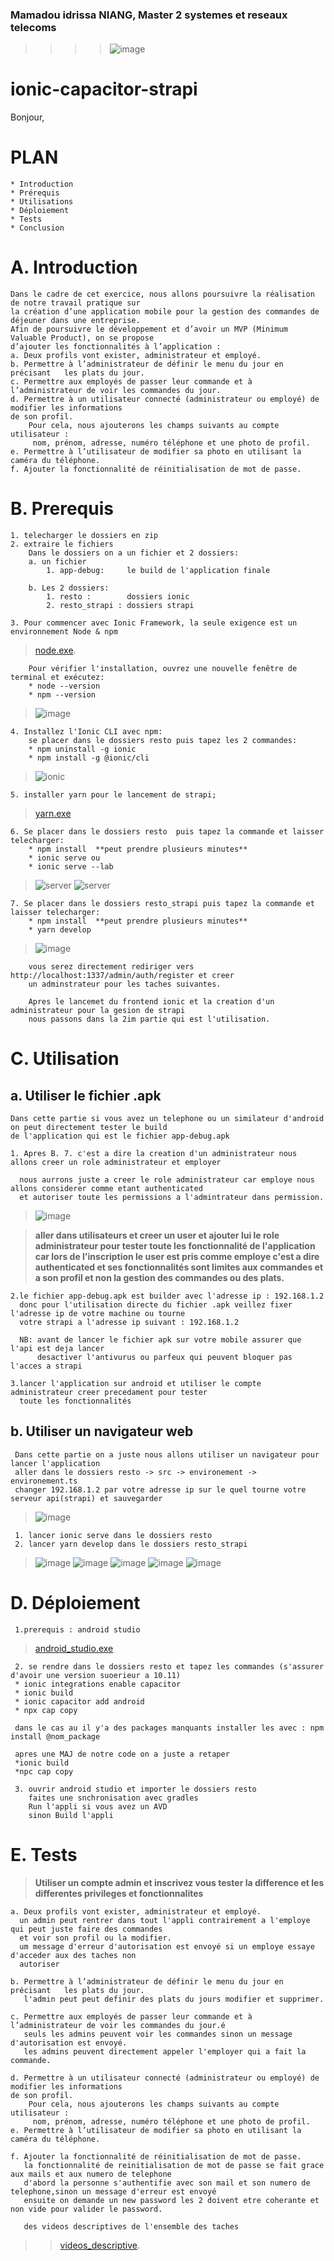 ### Mamadou idrissa NIANG, Master 2 systemes et reseaux telecoms
> > >   > ![image](/img/fin.PNG)
# ionic-capacitor-strapi 
 Bonjour,

    
# PLAN

    * Introduction
    * Prérequis
    * Utilisations
    * Déploiement
    * Tests
    * Conclusion

# A. Introduction
    Dans le cadre de cet exercice, nous allons poursuivre la réalisation de notre travail pratique sur 
    la création d’une application mobile pour la gestion des commandes de déjeuner dans une entreprise.
    Afin de poursuivre le développement et d’avoir un MVP (Minimum Valuable Product), on se propose 
    d’ajouter les fonctionnalités à l’application :
    a. Deux profils vont exister, administrateur et employé.
    b. Permettre à l’administrateur de définir le menu du jour en précisant   les plats du jour.
    c. Permettre aux employés de passer leur commande et à l’administrateur de voir les commandes du jour.
    d. Permettre à un utilisateur connecté (administrateur ou employé) de modifier les informations 
    de son profil. 
        Pour cela, nous ajouterons les champs suivants au compte utilisateur :
         nom, prénom, adresse, numéro téléphone et une photo de profil.
    e. Permettre à l’utilisateur de modifier sa photo en utilisant la caméra du téléphone.
    f. Ajouter la fonctionnalité de réinitialisation de mot de passe.

# B. Prerequis
    
    1. telecharger le dossiers en zip
    2. extraire le fichiers 
        Dans le dossiers on a un fichier et 2 dossiers:
        a. un fichier
            1. app-debug:     le build de l'application finale
  
        b. Les 2 dossiers:
            1. resto :        dossiers ionic
            2. resto_strapi : dossiers strapi

    3. Pour commencer avec Ionic Framework, la seule exigence est un environnement Node & npm
   > [node.exe](https://nodejs.org/en/).
        
        Pour vérifier l'installation, ouvrez une nouvelle fenêtre de terminal et exécutez:
        * node --version
        * npm --version
   > ![image](/img/vv.PNG)

    4. Installez l'Ionic CLI avec npm:
        se placer dans le dossiers resto puis tapez les 2 commandes:
        * npm uninstall -g ionic
        * npm install -g @ionic/cli
  > ![ionic](/img/io.PNG)
  
    5. installer yarn pour le lancement de strapi;
  > [yarn.exe](https://classic.yarnpkg.com/latest.msi)
  
    6. Se placer dans le dossiers resto  puis tapez la commande et laisser telecharger:
        * npm install  **peut prendre plusieurs minutes**
        * ionic serve ou 
        * ionic serve --lab
   > ![server](/img/s.PNG) 
   > ![server](/img/ss.PNG)
        
    7. Se placer dans le dossiers resto_strapi puis tapez la commande et laisser telecharger:
        * npm install  **peut prendre plusieurs minutes**
        * yarn develop
  > ![image](/img/yarn.PNG)
        
        vous serez directement rediriger vers http://localhost:1337/admin/auth/register et creer 
        un adminstrateur pour les taches suivantes.

        Apres le lancemet du frontend ionic et la creation d'un administrateur pour la gesion de strapi
        nous passons dans la 2im partie qui est l'utilisation.
        
# C. Utilisation 
  ## a. Utiliser le fichier .apk
    Dans cette partie si vous avez un telephone ou un similateur d'android on peut directement tester le build
    de l'application qui est le fichier app-debug.apk
    
    1. Apres B. 7. c'est a dire la creation d'un administrateur nous allons creer un role administrateur et employer
      
      nous aurrons juste a creer le role administrateur car employe nous allons considerer comme etant authenticated
      et autoriser toute les permissions a l'admintrateur dans permission.
 > ![image](/img/ad.PNG)    
 
> **aller dans utilisateurs et creer un user et ajouter lui le role administrateur pour tester
     toute les fonctionnalité
     de l'application car lors de l'inscription le user est pris comme employe c'est a dire authenticated 
     et ses fonctionnalités sont limites aux commandes et a son profil et non la gestion des commandes ou
     des plats.**
     
    2.le fichier app-debug.apk est builder avec l'adresse ip : 192.168.1.2
      donc pour l'utilisation directe du fichier .apk veillez fixer l'adresse ip de votre machine ou tourne
      votre strapi a l'adresse ip suivant : 192.168.1.2
      
      NB: avant de lancer le fichier apk sur votre mobile assurer que l'api est deja lancer
          desactiver l'antivurus ou parfeux qui peuvent bloquer pas l'acces a strapi
          
    3.lancer l'application sur android et utiliser le compte administrateur creer precedament pour tester
      toute les fonctionnalités
      
  ## b. Utiliser un navigateur web
     Dans cette partie on a juste nous allons utiliser un navigateur pour lancer l'application
     aller dans le dossiers resto -> src -> environement -> environement.ts
     changer 192.168.1.2 par votre adresse ip sur le quel tourne votre serveur api(strapi) et sauvegarder
> ![image](/img/adr.PNG ) 

     1. lancer ionic serve dans le dossiers resto
     2. lancer yarn develop dans le dossiers resto_strapi
> ![image](/img/t1.PNG ) 
> ![image](/img/t2.PNG ) 
> ![image](/img/t3.PNG ) 
> ![image](/img/t4.PNG )
> ![image](/img/t5.PNG )
 
 # D. Déploiement
     1.prerequis : android studio 
  > [android_studio.exe](https://redirector.gvt1.com/edgedl/android/studio/install/3.6.2.0/android-studio-ide-192.6308749-windows.exe)
     
     2. se rendre dans le dossiers resto et tapez les commandes (s'assurer d'avoir une version suoerieur a 10.11)
     * ionic integrations enable capacitor
     * ionic build
     * ionic capacitor add android
     * npx cap copy
     
     dans le cas au il y'a des packages manquants installer les avec : npm install @nom_package
     
     apres une MAJ de notre code on a juste a retaper
     *ionic build
     *npc cap copy
     
     3. ouvrir android studio et importer le dossiers resto 
        faites une snchronisation avec gradles
        Run l'appli si vous avez un AVD
        sinon Build l'appli 
        
 # E. Tests
> **Utiliser un compte admin et inscrivez vous tester la difference et les differentes privileges et fonctionnalites**

    a. Deux profils vont exister, administrateur et employé.
      un admin peut rentrer dans tout l'appli contrairement a l'employe qui peut juste faire des commandes
      et voir son profil ou la modifier.
      um message d'erreur d'autorisation est envoyé si un employe essaye d'acceder aux des taches non
      autoriser
      
    b. Permettre à l’administrateur de définir le menu du jour en précisant   les plats du jour.
       l'admin peut peut definir des plats du jours modifier et supprimer.
       
    c. Permettre aux employés de passer leur commande et à l’administrateur de voir les commandes du jour.é
       seuls les admins peuvent voir les commandes sinon un message d'autorisation est envoyé.
       les admins peuvent directement appeler l'employer qui a fait la commande.
       
    d. Permettre à un utilisateur connecté (administrateur ou employé) de modifier les informations 
    de son profil. 
        Pour cela, nous ajouterons les champs suivants au compte utilisateur :
         nom, prénom, adresse, numéro téléphone et une photo de profil.
    e. Permettre à l’utilisateur de modifier sa photo en utilisant la caméra du téléphone.
    
    f. Ajouter la fonctionnalité de réinitialisation de mot de passe.
       la fonctionnalité de reinitialisation de mot de passe se fait grace aux mails et aux numero de telephone
       d'abord la personne s'authentifie avec son mail et son numero de telephone,sinon un message d'erreur est envoyé
       ensuite on demande un new password les 2 doivent etre coherante et non vide pour valider le password.
       
       des videos descriptives de l'ensemble des taches 
  >  > [videos_descriptive](https://www.4shared.com/s/fyQx55mN-ea).
      
      
